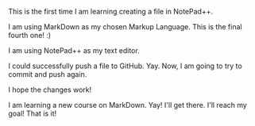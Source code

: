 This is the first time I am learning creating a file in NotePad++.


I am using MarkDown as my chosen Markup Language. This is the final fourth one! :)


I am using NotePad++ as my text editor.

I could successfully push a file to GitHub. Yay. Now, I am going to try to commit and push again. 

I hope the changes work! 

I am learning a new course on MarkDown. Yay! I'll get there. I'll reach my goal! That is it! 
